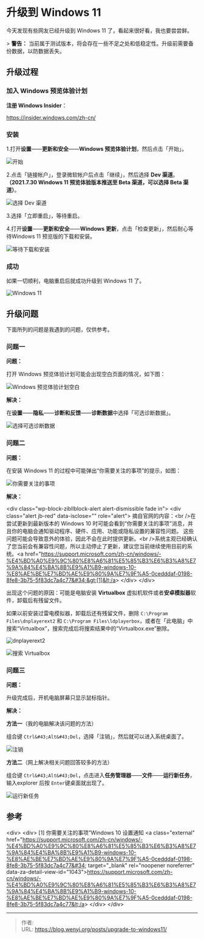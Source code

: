 # 升级到 Windows 11

今天发现有些网友已经升级到 Windows 11 了，看起来很好看，我也要尝尝鲜。

&gt; **警告：** 当前属于测试版本，将会存在一些不足之处和低稳定性。升级前需要备份数据，以防数据丢失。

## 升级过程

### 加入 Windows 预览体验计划

**注册 Windows lnsider**：

https://insider.windows.com/zh-cn/

### 安装

1.打开**设置**——**更新和安全**——**Windows 预览体验计划**，然后点击「开始」。

![开始](1.webp)

2.点击「链接帐户」，登录微软帐户后点击「继续」，然后选择 **Dev 渠道**。**（2021.7.30 Windows 11 预览体验版本推送至 Beta 渠道，可以选择 Beta 渠道）**。

![选择 Dev 渠道](2.webp)

3.选择「立即重启」，等待重启。

4.打开**设置**——**更新和安全**——**Windows 更新**，点击「检查更新」，然后耐心等待Windows 11 预览版的下载和安装。

![等待下载和安装](3.webp)

### 成功

如果一切顺利，电脑重启后就成功升级到 Windows 11 了。

![Windows 11](4.webp)

## 升级问题

下面所列的问题是我遇到的问题，仅供参考。

### 问题一

**问题：**

打开 Windows 预览体验计划可能会出现空白页面的情况，如下图：

![Windows 预览体验计划空白](5.webp)

**解决：**

在**设置**——**隐私**——**诊断和反馈**——**诊断数据**中选择「可选诊断数据」。

![选择可选诊断数据](6.webp)

### 问题二

**问题：**

在安装 Windows 11 的过程中可能弹出“你需要关注的事项”的提示，如图：

![你需要关注的事项](7.webp)

**解决：**

&lt;div class=&#34;wp-block-zibllblock-alert alert-dismissible fade in&#34;&gt;
  &lt;div class=&#34;alert jb-red&#34; data-isclose=&#34;&#34; role=&#34;alert&#34;&gt;
    摘自官网的内容：&lt;br /&gt;在尝试更新到最新版本的 Windows 10 时可能会看到“你需要关注的事项”消息，并且你的电脑会通知驱动程序、硬件、应用、功能或隐私设置的兼容性问题。 这些问题可能会导致意外的体验，因此不会在此时提供更新。&lt;br /&gt;系统主观已经确认了您当前会有兼容性问题，所以主动停止了更新，建议您当前继续使用目前的系统。&lt;a href=&#34;https://support.microsoft.com/zh-cn/windows/-%E4%BD%A0%E9%9C%80%E8%A6%81%E5%85%B3%E6%B3%A8%E7%9A%84%E4%BA%8B%E9%A1%B9-windows-10-%E8%AE%BE%E7%BD%AE%E9%80%9A%E7%9F%A5-0cedddaf-0198-8fe8-3b75-5f83dc7a4c77&#34;&gt;[1]&lt;/a&gt;
  &lt;/div&gt;
&lt;/div&gt;

出现这个问题的原因：可能是电脑安装 **Virtualbox** 虚拟机软件或者**安卓模拟器**软件，卸载后有残留文件。

如果以前安装过雷电模拟器，卸载后还有残留文件，删除 `C:\Program Files\dnplayerext2` 和 `C:\Program Files\ldplayerbox`，或者在「此电脑」中搜索“Virtualbox”，搜索完成后将搜索结果中的“Virtualbox.exe”删除。

![dnplayerext2](8.webp)

![搜索 Virtualbox](9.webp)

### 问题三

**问题：**

升级完成后，开机电脑屏幕只显示鼠标指针。

**解决：**

**方法一**（我的电脑解决该问题的方法）

组合键 `Ctrl&#43;Alt&#43;Del`，选择「注销」，然后就可以进入系统桌面了。

![注销](10.webp)

**方法二**（网上解决相关问题回答较多的方法）

组合键 `Ctrl&#43;Alt&#43;Del`，点击进入**任务管理器**——**文件**——**运行新任务**，输入explorer 后按 `Enter`键桌面就出现了。

![运行新任务](11.webp)

## 参考

&lt;div&gt;
  &lt;div&gt;
    [1] 你需要关注的事项”Windows 10 设置通知 &lt;a class=&#34;external&#34; href=&#34;https://support.microsoft.com/zh-cn/windows/-%E4%BD%A0%E9%9C%80%E8%A6%81%E5%85%B3%E6%B3%A8%E7%9A%84%E4%BA%8B%E9%A1%B9-windows-10-%E8%AE%BE%E7%BD%AE%E9%80%9A%E7%9F%A5-0cedddaf-0198-8fe8-3b75-5f83dc7a4c77&#34; target=&#34;_blank&#34; rel=&#34;noopener noreferrer&#34; data-za-detail-view-id=&#34;1043&#34;&gt;https://support.microsoft.com/zh-cn/windows/-%E4%BD%A0%E9%9C%80%E8%A6%81%E5%85%B3%E6%B3%A8%E7%9A%84%E4%BA%8B%E9%A1%B9-windows-10-%E8%AE%BE%E7%BD%AE%E9%80%9A%E7%9F%A5-0cedddaf-0198-8fe8-3b75-5f83dc7a4c77&lt;/a&gt;
  &lt;/div&gt;
&lt;/div&gt;


---

> 作者:   
> URL: https://blog.wenyi.org/posts/upgrade-to-windows11/  

